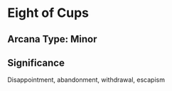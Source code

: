 # Eight of Cups

## Arcana Type: Minor

## Significance 

Disappointment, abandonment, withdrawal, escapism
